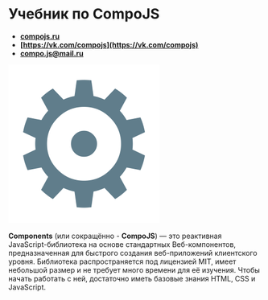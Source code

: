 # Учебник по CompoJS

- **[compojs.ru](http://www.compojs.ru)**
- **[https://vk.com/compojs](https://vk.com/compojs)**
- **[compo.js@mail.ru](mailto:compo.js@mail.ru)**

![components](logo.png)

**Components** (или сокращённо - **CompoJS**) — это реактивная JavaScript-библиотека на основе стандартных Веб-компонентов, предназначенная для быстрого создания веб-приложений клиентского уровня. Библиотека распространяется под лицензией MIT, имеет небольшой размер и не требует много времени для её изучения. Чтобы начать работать с ней, достаточно иметь базовые знания HTML, CSS и JavaScript.